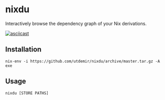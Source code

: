 # nixdu

Interactively browse the dependency graph of your Nix derivations.

[![asciicast](https://asciinema.org/a/XVVOPQuU6ZQ0vGuO8ejr4JB11.svg)](https://asciinema.org/a/XVVOPQuU6ZQ0vGuO8ejr4JB11)

## Installation

```
nix-env -i https://github.com/utdemir/nixdu/archive/master.tar.gz -A exe
```

## Usage

```
nixdu [STORE PATHS]
```
